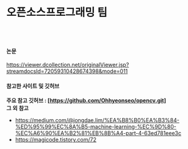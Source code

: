 # 오픈소스프로그래밍 팀

<br/> <br/>

#### 논문
https://viewer.dcollection.net/originalViewer.jsp?streamdocsId=72059310428674398&mode=011

#### 참고한 사이트 및 깃허브
**주요 참고 깃허브 : [https://github.com/Ohhyeonseo/opencv.git]**
<br/>
**그 외 참고**
- https://medium.com/@jongdae.lim/%EA%B8%B0%EA%B3%84-%ED%95%99%EC%8A%B5-machine-learning-%EC%9D%80-%EC%A6%90%EA%B2%81%EB%8B%A4-part-4-63ed781eee3c
- https://magicode.tistory.com/72
